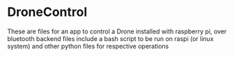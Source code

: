 # DroneControl
These are files for an app to control a Drone installed with raspberry pi, over bluetooth
backend files include a bash script to be run on raspi (or linux system)
and other python files for respective operations
